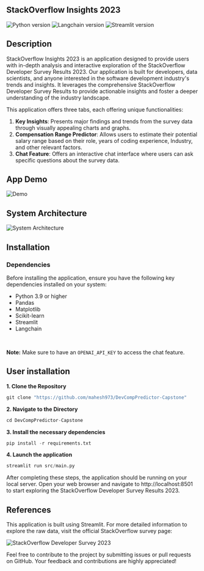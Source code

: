 ## StackOverflow Insights 2023

![Python version](https://img.shields.io/badge/python-3.9+-blue.svg) ![Langchain version](https://img.shields.io/badge/langchain-0.1.4-lightgreen.svg) ![Streamlit version](https://img.shields.io/badge/streamlit-1.31.1-red.svg)

## Description

StackOverflow Insights 2023 is an application designed to provide users with in-depth analysis and interactive exploration of the StackOverflow Developer Survey Results 2023. Our application is built for developers, data scientists, and anyone interested in the software development industry's trends and insights. It leverages the comprehensive StackOverflow Developer Survey Results to provide actionable insights and foster a deeper understanding of the industry landscape.

 This application offers three tabs, each offering unique functionalities:

1. **Key Insights**: Presents major findings and trends from the survey data through visually appealing charts and graphs.
2. **Compensation Range Predictor**: Allows users to estimate their potential salary range based on their role, years of coding experience, Industry, and other relevant factors.
3. **Chat Feature**: Offers an interactive chat interface where users can ask specific questions about the survey data.

## App Demo

![Demo](https://github.com/mahesh973/DevCompPredictor-Capstone/assets/59694546/35a69e20-ece6-47c9-b755-4d49c15f4970)

## System Architecture

![System Architecture](https://github.com/mahesh973/DevCompPredictor-Capstone/assets/59694546/0bee2a83-3db3-4400-b5f6-6c10bcea9274)

## Installation

### Dependencies

Before installing the application, ensure you have the following key dependencies installed on your system:

- Python 3.9 or higher
- Pandas
- Matplotlib
- Scikit-learn
- Streamlit
- Langchain
  
&nbsp;

**Note:** Make sure to have an `OPENAI_API_KEY` to access the chat feature. 

## User installation

**1. Clone the Repository**
```python
git clone "https://github.com/mahesh973/DevCompPredictor-Capstone"
```
**2. Navigate to the Directory**
```python
cd DevCompPredictor-Capstone
```
**3. Install the necessary dependencies**
```python
pip install -r requirements.txt
```
**4. Launch the application**
```python
streamlit run src/main.py
```

After completing these steps, the application should be running on your local server. Open your web browser and navigate to http://localhost:8501 to start exploring the StackOverflow Developer Survey Results 2023.


## References

This application is built using Streamlit. For more detailed information to explore the raw data, visit the official StackOverflow survey page:

![StackOverflow Developer Survey 2023](https://insights.stackoverflow.com/survey)

Feel free to contribute to the project by submitting issues or pull requests on GitHub. Your feedback and contributions are highly appreciated!

